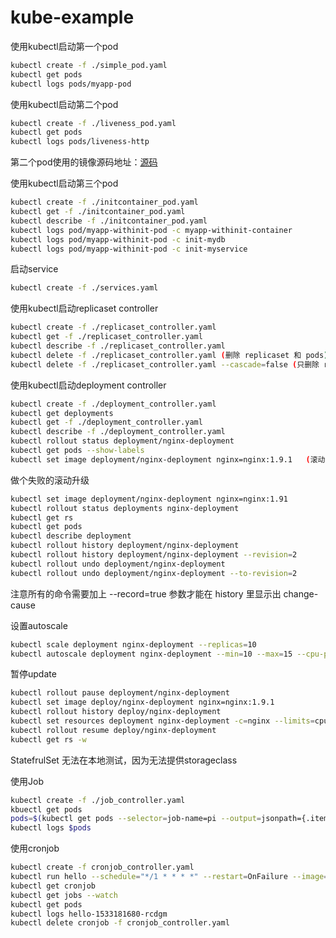 # kube-example
使用kubectl启动第一个pod

```sh
kubectl create -f ./simple_pod.yaml
kubectl get pods
kubectl logs pods/myapp-pod
```

使用kubectl启动第二个pod

```sh
kubectl create -f ./liveness_pod.yaml
kubectl get pods
kubectl logs pods/liveness-http
```

第二个pod使用的镜像源码地址：[源码](https://github.com/kubernetes/kubernetes/tree/96ec3187180b9c1d722756b3ea0984ebe65424dc/test/images/liveness)

使用kubectl启动第三个pod

```sh
kubectl create -f ./initcontainer_pod.yaml
kubectl get -f ./initcontainer_pod.yaml
kubectl describe -f ./initcontainer_pod.yaml
kubectl logs pod/myapp-withinit-pod -c myapp-withinit-container
kubectl logs pod/myapp-withinit-pod -c init-mydb
kubectl logs pod/myapp-withinit-pod -c init-myservice
```

启动service

```sh
kubectl create -f ./services.yaml
```

使用kubectl启动replicaset controller

```sh
kubectl create -f ./replicaset_controller.yaml
kubectl get -f ./replicaset_controller.yaml
kubectl describe -f ./replicaset_controller.yaml
kubectl delete -f ./replicaset_controller.yaml (删除 replicaset 和 pods)
kubectl delete -f ./replicaset_controller.yaml --cascade=false (只删除 replicaset ，不删除 pods)
```

使用kubectl启动deployment controller

```sh
kubectl create -f ./deployment_controller.yaml
kubectl get deployments
kubectl get -f ./deployment_controller.yaml
kubectl describe -f ./deployment_controller.yaml
kubectl rollout status deployment/nginx-deployment
kubectl get pods --show-labels
kubectl set image deployment/nginx-deployment nginx=nginx:1.9.1   (滚动升级)
```

做个失败的滚动升级

```sh
kubectl set image deployment/nginx-deployment nginx=nginx:1.91
kubectl rollout status deployments nginx-deployment
kubectl get rs
kubectl get pods
kubectl describe deployment
kubectl rollout history deployment/nginx-deployment
kubectl rollout history deployment/nginx-deployment --revision=2
kubectl rollout undo deployment/nginx-deployment
kubectl rollout undo deployment/nginx-deployment --to-revision=2
```

注意所有的命令需要加上 --record=true 参数才能在 history 里显示出 change-cause

设置autoscale

```sh
kubectl scale deployment nginx-deployment --replicas=10
kubectl autoscale deployment nginx-deployment --min=10 --max=15 --cpu-percent=80
```

暂停update

```sh
kubectl rollout pause deployment/nginx-deployment
kubectl set image deploy/nginx-deployment nginx=nginx:1.9.1
kubectl rollout history deploy/nginx-deployment
kubectl set resources deployment nginx-deployment -c=nginx --limits=cpu=200m,memory=512Mi
kubectl rollout resume deploy/nginx-deployment
kubectl get rs -w
```

StatefrulSet
无法在本地测试，因为无法提供storageclass

使用Job

```sh
kubectl create -f ./job_controller.yaml
kbuectl get pods
pods=$(kubectl get pods --selector=job-name=pi --output=jsonpath={.items..metadata.name})
kubectl logs $pods
```

使用cronjob

```sh
kubectl create -f cronjob_controller.yaml 
kubectl run hello --schedule="*/1 * * * *" --restart=OnFailure --image=busybox -- /bin/sh -c "date; echo Hello from the Kubernetes cluster"
kubectl get cronjob
kubectl get jobs --watch
kubectl get pods
kubectl logs hello-1533181680-rcdgm
kubectl delete cronjob -f cronjob_controller.yaml
```